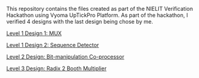 This repository contains the files created as part of the NIELIT Verification Hackathon using Vyoma UpTickPro Platform.
As part of the hackathon, I verified 4 designs with the last design being chose by me.


[Level 1 Design 1: MUX](https://github.com/vyomasystems-lab/challenges-NAvi349/tree/master/level1_design1)

[Level 1 Design 2: Sequence Detector](https://github.com/vyomasystems-lab/challenges-NAvi349/tree/master/level1_design2)

[Level 2 Design: Bit-manipulation Co-processor](https://github.com/vyomasystems-lab/challenges-NAvi349/tree/master/level2_design)

[Level 3 Design: Radix 2 Booth Multiplier](https://github.com/vyomasystems-lab/challenges-NAvi349/tree/master/level3_design)